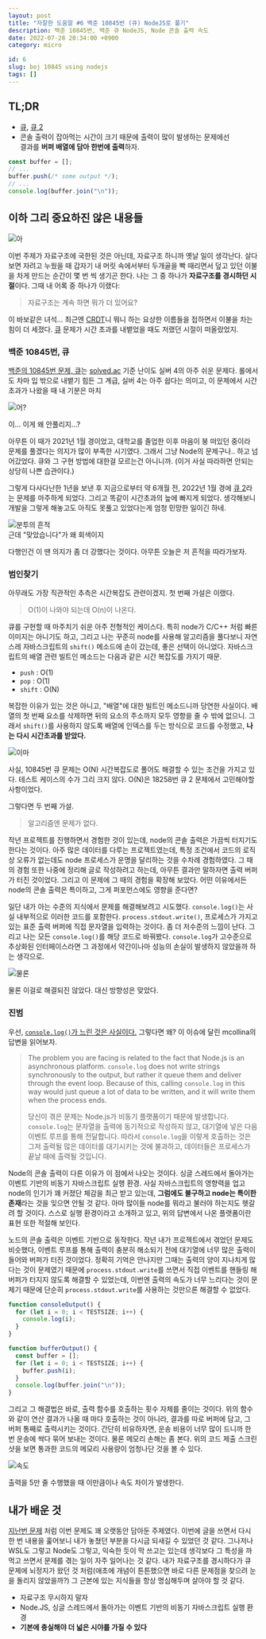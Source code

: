 ```yaml
---
layout: post
title: "자잘한 도움말 #6 백준 10845번 (큐) NodeJS로 풀기"
description: 백준 10845번, 백준 큐 NodeJS, Node 콘솔 출력 속도
date: 2022-07-28 20:34:00 +0900
category: micro

id: 6
slug: boj 10845 using nodejs
tags: []
---
```


## TL;DR

- <a href="https://www.acmicpc.net/problem/10845">큐</a>, <a href="https://www.acmicpc.net/problem/18258">큐 2</a>
- 콘솔 출력이 잡아먹는 시간이 크기 때문에 출력이 많이 발생하는 문제에선  
  결과를 <strong>버퍼 배열에 담아 한번에 출력</strong>하자.

```javascript
const buffer = [];
// ...
buffer.push(/* some output */);
// ...
console.log(buffer.join("\n"));
```

## 이하 그리 중요하진 않은 내용들

<p class="center">
  <img src="https://i.postimg.cc/MTFcpL61/image.jpg" alt="아"/>
</p>

이번 주제가 자료구조에 국한된 것은 아닌데, 자료구조 하니까 옛날 일이 생각난다. 살다보면 자려고 누웠을 때 갑자기 내 머릿 속에서부터 두개골을 빡 때리면서 덮고 있던 이불을 차게 만드는 순간이 몇 번 씩 생기곤 한다. 나는 그 중 하나가 <strong>자료구조를 경시하던 시절</strong>이다. 그때 내 어록 중 하나가 이랬다:

> 자료구조는 계속 하면 뭐가 더 있어요?

이 바보같은 녀석... 최근엔 <a href="https://en.wikipedia.org/wiki/Conflict-free_replicated_data_type">CRDT</a>니 뭐니 하는 요상한 이름들을 접하면서 이불을 차는 힘이 더 세졌다. <a href="https://www.acmicpc.net/problem/10845">큐</a> 문제가 시간 초과를 내뱉었을 때도 저랬던 시절이 떠올랐었지.

### 백준 10845번, 큐

<a href="https://www.acmicpc.net/problem/10845">백준의 10845번 문제, 큐</a>는 <a href="https://solved.ac">solved.ac</a> 기준 난이도 실버 4의 아주 쉬운 문제다. 롤에서도 차마 입 밖으로 내뱉기 힘든 그 계급, 실버 4는 아주 쉽다는 의미고, 이 문제에서 시간 초과가 나왔을 때 내 기분은 마치

<p class="center">
  <img src="https://i.postimg.cc/0QjDW6cb/image.jpg" alt="어?"/>
</p>

이... 이게 왜 안풀리지...?

아무튼 이 때가 2021년 1월 경이었고, 대학교를 졸업한 이후 마음이 붕 떠있던 중이라 문제를 풀겠다는 의지가 많이 부족한 시기였다. 그래서 그냥 Node의 문제구나.. 하고 넘어갔었다. 큐와 그 구현 방법에 대한걸 모르는건 아니니까. (이거 사실 따라하면 안되는 상당히 나쁜 습관이다.)

그렇게 다사다난한 1년을 보낸 후 지금으로부터 약 6개월 전, 2022년 1월 경에 <a href="https://www.acmicpc.net/problem/18258">큐 2</a>라는 문제를 마주하게 되었다. 그리고 똑같이 시간초과의 늪에 빠지게 되었다. 생각해보니 개발을 그렇게 해놓고도 아직도 못풀고 있었다는게 엄청 민망한 일이긴 하네.

<p class="center">
  <img src="https://i.postimg.cc/x1THgfnk/image.png" alt="분투의 흔적"/>
  <br/>
  근데 "맞았습니다"가 왜 회색이지
</p>

다행인건 이 땐 의지가 좀 더 강했다는 것이다. 아무튼 오늘은 저 흔적을 따라가보자.

### 범인찾기

아무래도 가장 직관적인 추측은 시간복잡도 관련이겠지. 첫 번째 가설은 이랬다.

> O(1)이 나와야 되는데 O(n)이 나온다.

큐를 구현할 때 마주치기 쉬운 아주 전형적인 케이스다. 특히 node가 C/C++ 처럼 빠른 이미지는 아니기도 하고, 그리고 나는 꾸준히 node를 사용해 알고리즘을 풀다보니 자연스레 자바스크립트의 `shift()` 메소드에 손이 갔는데, 좋은 선택이 아니었다. 자바스크립트의 배열 관련 빌트인 메소드는 다음과 같은 시간 복잡도를 가지기 때문.

- `push` : O(1)
- `pop` : O(1)
- `shift` : O(N)

복잡한 이유가 있는 것은 아니고, "배열"에 대한 빌트인 메소드니까 당연한 사실이다. 배열의 첫 번째 요소를 삭제하면 뒤의 요소의 주소까지 모두 영항을 줄 수 밖에 없으니. 그래서 `shift()`를 사용하지 않도록 배열에 인덱스를 두는 방식으로 코드를 수정했고, <strong>나는 다시 시간초과를 받았다.</strong>

<p class="center">
  <img src="https://i.postimg.cc/KcDGjJ5D/image.gif" alt="이마"/>
</p>

사실, 10845번 큐 문제는 O(N) 시간복잡도로 풀어도 해결할 수 있는 조건을 가지고 있다. 테스트 케이스의 수가 그리 크지 않다. O(N)은 18258번 큐 2 문제에서 고민해야할 사항이었다.

그렇다면 두 번째 가설.

> 알고리즘엔 문제가 없다.

작년 프로젝트를 진행하면서 경험한 것이 있는데, node의 콘솔 출력은 가끔씩 터지기도 한다는 것이다. 아주 많은 데이터를 다루는 프로젝트였는데, 특정 조건에서 코드의 로직상 오류가 없는데도 node 프로세스가 운명을 달리하는 것을 수차례 경험하였다. 그 때의 경험 또한 나중에 정리해 글로 작성하려고 하는데, 아무튼 결과만 말하자면 출력 버퍼가 터진 것이었다. 그리고 이 문제에 그 때의 경험을 확장해 보았다. 어떤 이유에서든 node의 콘솔 출력은 특이하고, 그게 퍼포먼스에도 영향을 준다면?

일단 내가 아는 수준의 지식에서 문제를 해결해보려고 시도했다. `console.log()`는 사실 내부적으로 이러한 코드를 포함한다. `process.stdout.write()`, 프로세스가 가지고 있는 표준 출력 버퍼에 직접 문자열을 입력하는 것이다. 좀 더 저수준의 느낌이 난다. 그리고 나는 모든 `console.log()`를 해당 코드로 바꿔봤다. `console.log`가 고수준으로 추상화된 인터페이스라면 그 과정에서 약간이나마 성능의 손실이 발생하지 않았을까 하는 생각으로.

<p class="center">
  <img src="https://i.postimg.cc/7YHqmrqd/image.png" alt="물론"/>
</p>

물론 이걸로 해결되진 않았다. 대신 방향성은 맞았다.

### 진범

우선, <a href="https://github.com/nodejs/node/issues/10619">`console.log()`가 느린 것은 사실이다.</a> 그렇다면 왜? 이 이슈에 달린 mcollina의 답변을 읽어보자.

> The problem you are facing is related to the fact that Node.js is an asynchronous platform. `console.log` does not write strings synchronously to the output, but rather it queue them and deliver through the event loop. Because of this, calling `console.log` in this way would just queue a lot of data to be written, and it will write them when the process ends.
>
> 당신이 겪은 문제는 Node.js가 비동기 플랫폼이기 때문에 발생합니다. `console.log`는 문자열을 출력에 동기적으로 작성하지 않고, 대기열에 넣은 다음 이벤트 루프를 통해 전달합니다. 따라서 `console.log`을 이렇게 호출하는 것은 그저 출력될 많은 데이터를 대기시키는 것에 불과하고, 데이터들은 프로세스가 끝날 때에 출력될 것입니다.

Node의 콘솔 출력이 다른 이유가 이 점에서 나오는 것이다. 싱글 스레드에서 돌아가는 이벤트 기반의 비동기 자바스크립트 실행 환경. 사실 자바스크립트의 영향력을 업고 node의 인기가 꽤 커졌단 체감을 최근 받고 있는데, <strong>그럼에도 불구하고 node는 특이한 존재</strong>라는 것을 잊으면 안될 것 같다. 아마 많이들 node를 뭐라고 불러야 하는지도 헷갈려 할 것이다. 스스로 실행 환경이라고 소개하고 있고, 위의 답변에서 나온 플랫폼이란 표현 또한 적절해 보인다.

노드의 콘솔 출력은 이벤트 기반으로 동작한다. 작년 내가 프로젝트에서 겪었던 문제도 비슷했다, 이벤트 루프를 통해 출력이 충분히 해소되기 전에 대기열에 너무 많은 출력이 들어와 버퍼가 터진 것이었다. <span class="small">정확히 기억은 안나지만</span> 그때는 출력의 양이 지나치게 많다는 것이 문제였기 때문에 `process.stdout.write`를 쓰면서 직접 이벤트를 핸들링 해 버퍼가 터지지 않도록 해결할 수 있었는데, 이번엔 출력의 속도가 너무 느리다는 것이 문제기 때문에 단순히 `process.stdout.write`를 사용하는 것만으론 해결할 수 없었다.

```javascript
function consoleOutput() {
  for (let i = 0; i < TESTSIZE; i++) {
    console.log(i);
  }
}

function bufferOutput() {
  const buffer = [];
  for (let i = 0; i < TESTSIZE; i++) {
    buffer.push(i);
  }
  console.log(buffer.join("\n"));
}
```

그리고 그 해결법은 바로, 출력 함수를 호출하는 횟수 자체를 줄이는 것이다. 위의 함수와 같이 연산 결과가 나올 때 마다 호출하는 것이 아니라, 결과를 따로 버퍼에 담고, 그 버퍼 통째로 출력시키는 것이다. 간단히 비유하자면, 운송 비용이 너무 많이 드니까 한 번 운송에 싹다 묶어 보내는 것이다. 물론 메모리 손해는 좀 본다. 위의 코드 제출 스크린샷을 보면 통과한 코드의 메모리 사용량이 엄청나단 것을 볼 수 있다.

<p class="center">
  <img src="https://i.postimg.cc/Prs7q6sr/image.png" alt="속도"/>
</p>

출력을 5만 줄 수행했을 때 이만큼이나 속도 차이가 발생한다.

## 내가 배운 것

<a href="/micro/2022/05/05/micro-tip-5.html">지난번 문제</a> 처럼 이번 문제도 꽤 오랫동안 담아둔 주제였다. 이번에 글을 쓰면서 다시 한 번 내용을 훑어보니 내가 놓쳤던 부분을 다시금 되새길 수 있었던 것 같다. 그나저나 WSL도 그렇고 Node도 그렇고, 익숙한 듯이 막 쓰고는 있는데 생각보다 그 특성을 까먹고 쓰면서 문제를 겪는 일이 자주 일어나는 것 같다. 내가 자료구조를 경시하다가 큐 문제에 뇌정지가 왔던 것 처럼(애초에 개념이 튼튼했으면 바로 다른 문제점을 찾으려 눈을 돌리지 않았을까?) 그 근본에 있는 지식들을 항상 명심해두며 살아야 할 것 같다.

- 자료구조 무시하지 말자
- Node.JS, 싱글 스레드에서 돌아가는 이벤트 기반의 비동기 자바스크립트 실행 환경
- <strong>기본에 충실해야 더 넓은 시야를 가질 수 있다</strong>
